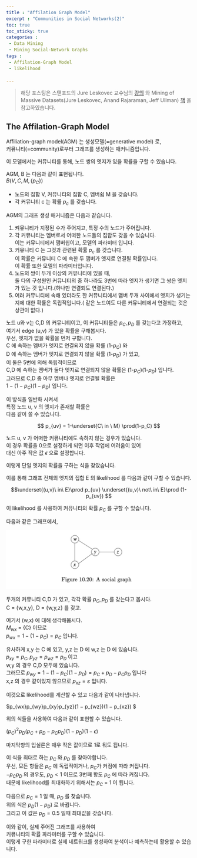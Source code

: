 ```yaml
---
title : "Affilation Graph Model"
excerpt : "Communities in Social Networks(2)"
toc: true
toc_sticky: true
categories :	
 - Data Mining
 - Mining Social-Network Graphs
tags :
 - Affilation-Graph Model
 - likelihood

---
```


> 해당 포스팅은 스탠포드의 Jure Leskovec 교수님의 [강의](https://www.youtube.com/playlist?list=PLLssT5z_DsK9JDLcT8T62VtzwyW9LNepV&app=desktop) 와 Mining of Massive Datasets(Jure Leskovec, Anand Rajaraman, Jeff Ullman) [책](http://www.mmds.org/) 을 참고하였습니다.



## The Affilation-Graph Model

Affiliation-graph model(AGM) 는 생성모델(=generative model) 로,  
커뮤니티(=community)로부터 그래프를 생성하는 매커니즘입니다.

이 모델에서는 커뮤니티를 통해,  노드 쌍의  엣지가 있을 확률을 구할 수 있습니다.

AGM, B 는 다음과 같이 표현됩니다.  
$B(V,C,M,\{p_C\})$  

- 노드의 집합 V, 커뮤니티의 집합 C, 멤버쉽 M 을 갖습니다.
- 각 커뮤니티 c 는 확률 $p_c$ 를 갖습니다. 



AGM의 그래프 생성 매커니즘은 다음과 같습니다.

1. 켜뮤니티가 지정된 수가 주어지고, 특정 수의 노드가 주어집니다.
2. 각 커뮤니티는 멤버로서 어떠한 노드들의 집합도 갖을 수 있습니다.  
   이는 커뮤니티에서 맴버쉽이고, 모델의 파라미터 입니다. 
3. 커뮤니티 C 는 그것과 관련된 확률 $p_c$ 를 갖습니다.  
   이 확률은 커뮤니티 C 에 속한 두 맴버가 엣지로 연결될 확률입니다.  
   이 확률 또한 모델의 파라미터입니다.
4. 노드의 쌍이 두개 이상의 커뮤니티에 있을 때,  
   둘 다의 구성원인 커뮤니티의 중 하나라도 3번에 따라 엣지가 생기면 그 쌍은 엣지가 있는 것 입니다.(하나만 연결되도 연결된다.)
5. 여러 커뮤니티에 속해 있더라도 한 커뮤니티에서 맴버 두개 사이에서 엣지가 생기는지에 대한 확률은 독립적입니다.( 같은 노드여도 다른 커뮤니티에서 연결되는 것은 상관이 없다.)

노드 u와 v는 C,D 의 커뮤니티이고, 이 커뮤니티들은 $p_C,p_D$ 를 갖는다고 가정하고,  
여기서 edge (u,v) 가 있을 확률을 구해봅시다.  
우선, 엣지가 없을 확률을 먼저 구합니다.  
C 에 속하는 멤버가 엣지로 연결되지 않을 확률 (1-$p_C$) 와  
D 에 속하는 멤버가 엣지로 연결되지 않을 확률 (1-$p_D$) 가 있고,  
이 둘은 5번에 의해 독립적이므로  
C,D 에 속하는 멤버가 둘다 엣지로 연결되지 않을 확률은 (1-$p_C$)(1-$p_D$) 입니다.  
그러므로 C,D 중 아무 멤버나 엣지로 연결될 확률은  
$1 -  (1-p_C)(1-p_D)$  입니다.

이 방식을 일반화 시켜서  
특정 노드 u, v 의 엣지가 존재할 확률은  
다음 같이 쓸 수 있습니다.

$$ p_{uv} = 1-\underset{C\ in \ M} \prod(1-p_C) $$

노드 u, v 가 어떠한 커뮤니티에도 속하지 않는 경우가 있습니다.  
이 경우 확률을 0으로 설정하게 되면 이후 작업에 어려움이 있어   
대신 아주 작은 값 $\epsilon$ 으로 설정합니다.

이렇게 단일 엣지의 확률을 구하는 식을 찾았습니다.

이를 통해 그래프 전체의 엣지의 집합 E 의 likelihood 를 다음과 같이 구할 수 있습니다.

$$\underset{(u,v)\ in\ E}\prod p_{uv} \underset{(u,v)\ not\ in\ E}\prod (1-p_{uv}) $$



이 likelihood 를 사용하여 커뮤니티의 확률 $p_C$ 를 구할 수 있습니다.



다음과  같은 그래프에서, 

<img src="10.Social Network.assets/image-20200716144358785.png" alt="image-20200716144358785" style="zoom:50%;" />

두개의 커뮤니티 C,D 가 있고, 각각 확률 $p_C , p_D$ 를 갖는다고 봅시다.  
C = {w,x,y}, D = {w,y,z} 를 갖고.  

여기서 (w,x) 에 대해 생각해봅시다.   
$M_{wx}$ = {C} 이므로  
$p_{wx} = 1-(1-p_C)=p_C$ 입니다.

유사하게 x,y 는 C 에 있고, y,z 는 D 에 w,z 는 D 에 있습니다.  
$p_{xy} = p_C , p_{yz} = p_{wz} = p_D$ 이고  
w,y 의 경우 C,D 모두에 있습니다.  
그러므로 $p_{wy} = 1 - (1-p_C)(1-p_D) = p_C + p_D - p_C p_D$  입니다  
x,z 의 경우 같이있지 않으므로 $p_{xz} = \varepsilon$  입니다.

이것으로 likelihood를 계산할 수 있고 다음과 같이 나타냅니다.  

$p_{wx}p_{wy}p_{xy}p_{yz}(1 − p_{wz})(1 − p_{xz})  $

위의 식들을 사용하여 다음과 같이 표현할 수 있습니다.

$(p_C)^2p_D(p_C+p_D-p_Cp_D)(1-p_D)(1-\epsilon)$

마지막항의 입실론은 매우 작은 값이므로 1로 둬도 됩니다.

이 식을 최대로 하는 $p_C$ 와 $p_D$ 를 찾아야합니다.  
우선, 모든 항들은 $p_C$ 에 독립적이거나, $p_C$가 커짐에 따라 커집니다.  
$-p_Cp_D$ 의 경우도, $p_D <1$ 이므로 3번째 항도 $p_C$ 에 따라 커집니다.   
때문에 likelihood를 최대화하기 위해서는 $p_C$ = 1 이 됩니다. 

다음으로 $p_C=1$ 일 때, $p_D$ 를 찾습니다.  
위의 식은 $p_D(1-p_D)$ 로 바뀝니다.  
그리고 이 값은 $p_D=0.5$ 일때 최대값을 갖습니다.



이와 같이, 실제 주어진 그래프를 사용하여  
커뮤니티의 확률 파라미터를 구할 수 있습니다.  
이렇게 구한 파라미터로 실제 네트워크를 생성하여 분석이나 예측하는데 활용할 수 있습니다.